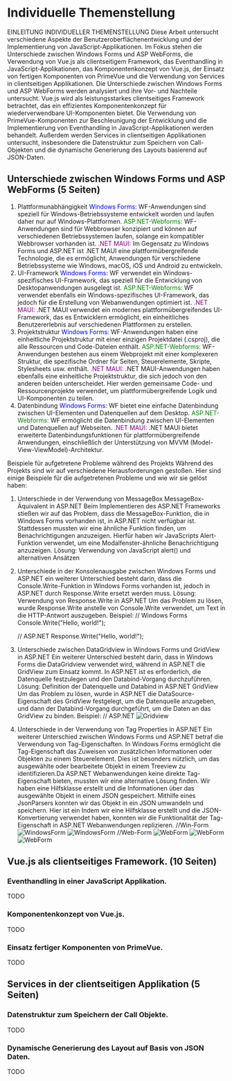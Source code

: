 # Individuelle Themenstellung
EINLEITUNG INDIVIDUELLER THEMENSTELLUNG
Diese Arbeit untersucht verschiedene Aspekte der Benutzeroberflächenentwicklung und der Implementierung von JavaScript-Applikationen. Im Fokus stehen die Unterschiede zwischen Windows Forms und ASP WebForms, die Verwendung von Vue.js als clientseitigem Framework, das Eventhandling in JavaScript-Applikationen, das Komponentenkonzept von Vue.js, der Einsatz von fertigen Komponenten von PrimeVue und die Verwendung von Services in clientseitigen Applikationen.
Die Unterschiede zwischen Windows Forms und ASP WebForms werden analysiert und ihre Vor- und Nachteile untersucht. Vue.js wird als leistungsstarkes clientseitiges Framework betrachtet, das ein effizientes Komponentenkonzept für wiederverwendbare UI-Komponenten bietet. Die Verwendung von PrimeVue-Komponenten zur Beschleunigung der Entwicklung und die Implementierung von Eventhandling in JavaScript-Applikationen werden behandelt. Außerdem werden Services in clientseitigen Applikationen untersucht, insbesondere die Datenstruktur zum Speichern von Call-Objekten und die dynamische Generierung des Layouts basierend auf JSON-Daten.

## Unterschiede zwischen Windows Forms und ASP WebForms (5 Seiten)

1. Plattformunabhängigkeit
<span style="color: blue">Windows Forms:</span> WF-Anwendungen sind speziell für Windows-Betriebssysteme entwickelt worden und laufen daher nur auf Windows-Plattformen.
<span style="color: green">ASP.NET-Webforms:</span> WF-Anwendungen sind für Webbrowser konzipiert und können auf verschiedenen Betriebssystemen laufen, solange ein kompatibler Webbrowser vorhanden ist.
<span style="color: purple">.NET MAUI:</span> Im Gegensatz zu Windows Forms und ASP.NET ist .NET MAUI eine plattformübergreifende Technologie, die es ermöglicht, Anwendungen für verschiedene Betriebssysteme wie Windows, macOS, iOS und Android zu entwickeln.
2. UI-Framework
<span style="color: blue">Windows Forms:</span> WF verwendet ein Windows-spezifisches UI-Framework, das speziell für die Entwicklung von Desktopanwendungen ausgelegt ist.
<span style="color: green">ASP.NET-Webforms:</span> WF verwendet ebenfalls ein Windows-spezifisches UI-Framework, das jedoch für die Erstellung von Webanwendungen optimiert ist.
<span style="color: purple">.NET MAUI:</span> .NET MAUI verwendet ein modernes plattformübergreifendes UI-Framework, das es Entwicklern ermöglicht, ein einheitliches Benutzererlebnis auf verschiedenen Plattformen zu erstellen.
3. Projektstruktur
<span style="color: blue">Windows Forms:</span> WF-Anwendungen haben eine einheitliche Projektstruktur mit einer einzigen Projektdatei (.csproj), die alle Ressourcen und Code-Dateien enthält.
<span style="color: green">ASP.NET-Webforms:</span> WF-Anwendungen bestehen aus einem Webprojekt mit einer komplexeren Struktur, die spezifische Ordner für Seiten, Steuerelemente, Skripte, Stylesheets usw. enthält.
<span style="color: purple">.NET MAUI:</span> .NET MAUI-Anwendungen haben ebenfalls eine einheitliche Projektstruktur, die sich jedoch von den anderen beiden unterscheidet. Hier werden gemeinsame Code- und Ressourcenprojekte verwendet, um plattformübergreifende Logik und UI-Komponenten zu teilen.
4. Datenbindung
<span style="color: blue">Windows Forms:</span> WF bietet eine einfache Datenbindung zwischen UI-Elementen und Datenquellen auf dem Desktop.
<span style="color: green">ASP.NET-Webforms:</span> WF ermöglicht die Datenbindung zwischen UI-Elementen und Datenquellen auf Webseiten.
<span style="color: purple">.NET MAUI:</span> .NET MAUI bietet erweiterte Datenbindungsfunktionen für plattformübergreifende Anwendungen, einschließlich der Unterstützung von MVVM (Model-View-ViewModel)-Architektur.

Beispiele für aufgetretene Probleme während des Projekts
Während des Projekts sind wir auf verschiedene Herausforderungen gestoßen. Hier sind einige Beispiele für die aufgetretenen Probleme und wie wir sie gelöst haben:

1. Unterschiede in der Verwendung von MessageBox 
     MessageBox-Äquivalent in ASP.NET
     Beim Implementieren des ASP.NET Frameworks stießen wir auf das Problem, dass die MessageBox-Funktion, die in Windows Forms vorhanden ist, in ASP.NET nicht verfügbar ist. Stattdessen mussten wir eine ähnliche Funktion finden, um Benachrichtigungen anzuzeigen. Hierfür haben wir JavaScripts Alert-Funktion verwendet, um eine Modalfenster-ähnliche Benachrichtigung anzuzeigen.
     Lösung: Verwendung von JavaScript alert() und alternativen Ansätzen
     <script>
        alert("Diese Aktion war erfolgreich!");
     </script>

2. Unterschiede in der Konsolenausgabe zwischen Windows Forms und ASP.NET
     ein weiterer Unterschied besteht darin, dass die Console.Write-Funktion in Windows Forms vorhanden ist, jedoch in ASP.NET durch Response.Write ersetzt werden muss.
     Lösung: Verwendung von Response.Write in ASP.NET
     Um das Problem zu lösen, wurde Response.Write anstelle von Console.Write verwendet, um Text in die HTTP-Antwort auszugeben. Beispiel:
     // Windows Forms
         Console.Write("Hello, world!");

     // ASP.NET
         Response.Write("Hello, world!");

3. Unterschiede zwischen DataGridview in Windows Forms und GridView in ASP.NET
     Ein weiterer Unterschied besteht darin, dass in Windows Forms die DataGridview verwendet wird, während in ASP.NET die GridView zum Einsatz kommt. In ASP.NET ist es erforderlich, die Datenquelle festzulegen und den Databind-Vorgang durchzuführen.
     Lösung: Definition der Datenquelle und Databind in ASP.NET GridView
     Um das Problem zu lösen, wurde in ASP.NET die DataSource-Eigenschaft des GridView festgelegt, um die Datenquelle anzugeben, und dann der Databind-Vorgang durchgeführt, um die Daten an das GridView zu binden.
     Beispiel: 
     // ASP.NET
      ![Gridview](/Ainiwaerjiang/img/GridView.png)
       

4. Unterschiede in der Verwendung von Tag Properties in ASP.NET
     Ein weiterer Unterschied zwischen Windows Forms und ASP.NET betraf die Verwendung von Tag-Eigenschaften. In Windows Forms ermöglicht die Tag-Eigenschaft das Zuweisen von zusätzlichen Informationen oder Objekten zu einem Steuerelement. Dies ist besonders nützlich, um das ausgewählte oder bearbeitete Objekt in einem Treeview zu identifizieren.Da ASP.NET Webanwendungen keine direkte Tag-Eigenschaft bieten, mussten wir eine alternative Lösung finden. Wir haben eine Hilfsklasse erstellt und die Informationen über das ausgewählte Objekt in einem JSON gespeichert. Mithilfe eines JsonParsers konnten wir das Objekt in ein JSON umwandeln und speichern. Hier ist ein Indem wir eine Hilfsklasse erstellt und die JSON-Konvertierung verwendet haben, konnten wir die Funktionalität der Tag-Eigenschaft in ASP.NET Webanwendungen replizieren.
     //Win-Form
     ![WindowsForm](/Ainiwaerjiang/img/winForm_TagBsp.png)
     ![WindowsForm](/Ainiwaerjiang/img/winForm_TagBsp2.png)
     //Web-Form
     ![WebForm](/Ainiwaerjiang/img/webForm_helperKlass.png)
     ![WebForm](/Ainiwaerjiang/img/webForm_Addcall.png)
     ![WebForm](/Ainiwaerjiang/img/webForm_deletecall.png)



## Vue.js als clientseitiges Framework. (10 Seiten)

### Eventhandling in einer JavaScript Applikation.

TODO

### Komponentenkonzept von Vue.js.

TODO

### Einsatz fertiger Komponenten von PrimeVue.

TODO

## Services in der clientseitigen Applikation (5 Seiten)

### Datenstruktur zum Speichern der Call Objekte.

TODO

### Dynamische Generierung des Layout auf Basis von JSON Daten.

TODO

